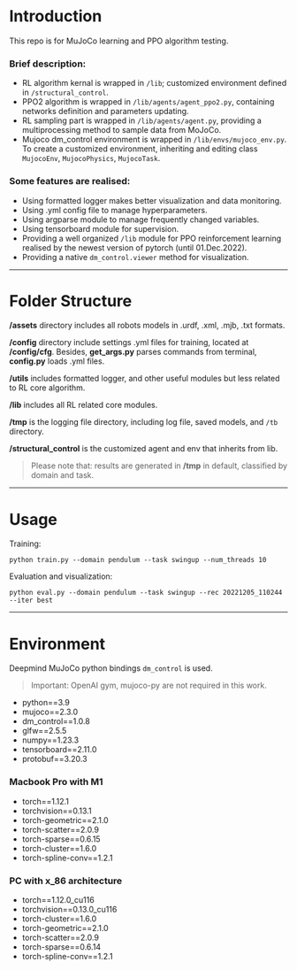 # Introduction
This repo is for MuJoCo learning and PPO algorithm testing.

### Brief description:
- RL algorithm kernal is wrapped in `/lib`; customized environment defined in `/structural_control`.
- PPO2 algorithm is wrapped in `/lib/agents/agent_ppo2.py`, containing networks definition and parameters updating.
- RL sampling part is wrapped in `/lib/agents/agent.py`, providing a multiprocessing method to sample data from MoJoCo.
- Mujoco dm_control environment is wrapped in `/lib/envs/mujoco_env.py`. To create a customized environment, inheriting
and editing class `MujocoEnv`, `MujocoPhysics`, `MujocoTask`.

### Some features are realised:
- Using formatted logger makes better visualization and data monitoring.
- Using .yml config file to manage hyperparameters.
- Using argparse module to manage frequently changed variables.
- Using tensorboard module for supervision.
- Providing a well organized `/lib` module for PPO reinforcement learning realised by the newest version of pytorch 
(until 01.Dec.2022).
- Providing a native `dm_control.viewer` method for visualization.

----
# Folder Structure

**/assets** directory includes all robots models in .urdf, .xml, .mjb, .txt formats.

**/config** directory include settings .yml files for training, located at **/config/cfg**. Besides, **get_args.py** 
parses commands from terminal, **config.py** loads .yml files.

**/utils** includes formatted logger, and other useful modules but less related to RL core algorithm.

**/lib** includes all RL related core modules.

**/tmp** is the logging file directory, including log file, saved models, and `/tb` directory.

**/structural_control** is the customized agent and env that inherits from lib.

> Please note that: results are generated in **/tmp** in default, classified by domain and task.
----------------------

# Usage
Training:
```commandline
python train.py --domain pendulum --task swingup --num_threads 10
```
Evaluation and visualization:
```commandline
python eval.py --domain pendulum --task swingup --rec 20221205_110244 --iter best
```

----------------------
# Environment

Deepmind MuJoCo python bindings `dm_control` is used.

> Important: OpenAI gym, mujoco-py are not required in this work.

- python==3.9
- mujoco==2.3.0
- dm_control==1.0.8
- glfw==2.5.5
- numpy==1.23.3
- tensorboard==2.11.0
- protobuf==3.20.3
### Macbook Pro with M1
- torch==1.12.1
- torchvision==0.13.1
- torch-geometric==2.1.0
- torch-scatter==2.0.9
- torch-sparse==0.6.15
- torch-cluster==1.6.0
- torch-spline-conv==1.2.1
### PC with x_86 architecture
- torch==1.12.0_cu116
- torchvision==0.13.0_cu116
- torch-cluster==1.6.0
- torch-geometric==2.1.0
- torch-scatter==2.0.9
- torch-sparse==0.6.14
- torch-spline-conv==1.2.1